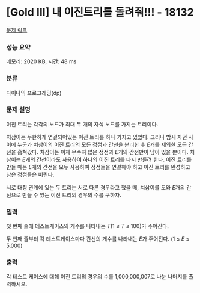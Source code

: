 # [Gold III] 내 이진트리를 돌려줘!!! - 18132 

[문제 링크](https://www.acmicpc.net/problem/18132) 

### 성능 요약

메모리: 2020 KB, 시간: 48 ms

### 분류

다이나믹 프로그래밍(dp)

### 문제 설명

<p>이진 트리는 각각의 노드가 최대 두 개의 자식 노드를 가지는 트리이다.</p>

<p>치삼이는 무한하게 연결되어있는 이진 트리를 하나 가지고 있었다. 그러나 밤새 자던 사이에 누군가 치삼이의 이진 트리의 모든 정점과 간선을 분리한 후 <em>E</em>개를 제외한 모든 간선을 훔쳐갔다. 치삼이는 이제 무수히 많은 정점과 <em>E</em>개의 간선만이 남아 있을 뿐이다. 치삼이는 <em>E</em>개의 간선이라도 사용하여 하나의 이진 트리를 다시 만들려 한다. 이진 트리를 만들 때는 <em>E</em>개의 간선을 모두 사용하여 정점들을 연결해야 하고 이진 트리를 완성하고 남은 정점들은 버린다.</p>

<p>서로 대칭 관계에 있는 두 트리는 서로 다른 경우라고 했을 때, 치삼이를 도와 <em>E</em>개의 간선으로 만들 수 있는 이진 트리의 경우의 수를 구하자.</p>

### 입력 

 <p>첫 번째 줄에 테스트케이스의 개수를 나타내는 <em>T</em>(1 ≤ <em>T</em> ≤ 100)가 주어진다.</p>

<p>두 번째 줄부터 각 테스트케이스마다 간선의 개수를 나타내는 <em>E</em>가 주어진다. (1 ≤ <em>E</em> ≤ 5,000)</p>

### 출력 

 <p>각 테스트 케이스에 대해 이진 트리의 경우의 수를 1,000,000,007로 나눈 나머지를 출력하시오.</p>

